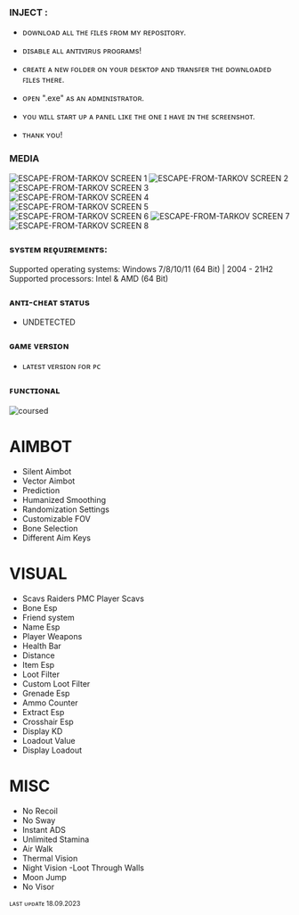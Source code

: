 ### INJECT :

- ᴅᴏᴡɴʟᴏᴀᴅ ᴀʟʟ ᴛʜᴇ ꜰɪʟᴇs ꜰʀᴏᴍ ᴍʏ ʀᴇᴘᴏsɪᴛᴏʀʏ.
- ᴅɪsᴀʙʟᴇ ᴀʟʟ ᴀɴᴛɪᴠɪʀᴜs ᴘʀᴏɢʀᴀᴍs!
- ᴄʀᴇᴀᴛᴇ ᴀ ɴᴇᴡ ꜰᴏʟᴅᴇʀ ᴏɴ ʏᴏᴜʀ ᴅᴇsᴋᴛᴏᴘ ᴀɴᴅ ᴛʀᴀɴsꜰᴇʀ ᴛʜᴇ ᴅᴏᴡɴʟᴏᴀᴅᴇᴅ ꜰɪʟᴇs ᴛʜᴇʀᴇ.
- ᴏᴘᴇɴ ".exe" ᴀs ᴀɴ ᴀᴅᴍɪɴɪsᴛʀᴀᴛᴏʀ.
- ʏᴏᴜ ᴡɪʟʟ sᴛᴀʀᴛ ᴜᴘ ᴀ ᴘᴀɴᴇʟ ʟɪᴋᴇ ᴛʜᴇ ᴏɴᴇ ɪ ʜᴀᴠᴇ ɪɴ ᴛʜᴇ sᴄʀᴇᴇɴsʜᴏᴛ.

- ᴛʜᴀɴᴋ ʏᴏᴜ!

### MEDIA 
![ESCAPE-FROM-TARKOV SCREEN 1](https://github.com/geving111/TEST/assets/124738347/f6fe1be7-f31e-4e0c-adbb-f78ff31e8d43)
![ESCAPE-FROM-TARKOV SCREEN 2](https://github.com/geving111/TEST/assets/124738347/fcf9a972-0b3d-4fae-9c4e-4d5870c63252)
![ESCAPE-FROM-TARKOV SCREEN 3](https://github.com/geving111/TEST/assets/124738347/e0de23c4-9925-4212-9cd5-ee0bca9df161)
![ESCAPE-FROM-TARKOV SCREEN 4](https://github.com/geving111/TEST/assets/124738347/a9bd73a0-e7b7-4c10-bee1-e35b81fc39dd)
![ESCAPE-FROM-TARKOV SCREEN 5](https://github.com/geving111/TEST/assets/124738347/6727e224-e832-4521-bc01-8aa138aa3488)
![ESCAPE-FROM-TARKOV SCREEN 6](https://github.com/geving111/TEST/assets/124738347/d1efbdfc-9ab8-4096-b835-b1f3b772e778)
![ESCAPE-FROM-TARKOV SCREEN 7](https://github.com/geving111/TEST/assets/124738347/5c4ec09d-91ec-4a94-a76a-4268e2ef7cd9)
![ESCAPE-FROM-TARKOV SCREEN 8](https://github.com/geving111/TEST/assets/124738347/be3e075a-8742-4205-a308-765dda042f84)





### sʏsᴛᴇᴍ ʀᴇǫᴜɪʀᴇᴍᴇɴᴛs:

Supported operating systems: Windows 7/8/10/11 (64 Bit) | 2004 - 21H2
Supported processors: Intel & AMD (64 Bit) 


### ᴀɴᴛɪ-ᴄʜᴇᴀᴛ sᴛᴀᴛᴜs
- UNDETECTED

### ɢᴀᴍᴇ ᴠᴇʀsɪᴏɴ
- ʟᴀᴛᴇsᴛ ᴠᴇʀsɪᴏɴ ꜰᴏʀ ᴘᴄ

### ꜰᴜɴᴄᴛɪᴏɴᴀʟ

![coursed](https://github.com/geving111/TEST/assets/124738347/8bcd43ae-b65f-45c1-97ed-b8308f5463c2)

# AIMBOT

- Silent Aimbot
- Vector Aimbot
- Prediction
- Humanized Smoothing
- Randomization Settings
- Customizable FOV
- Bone Selection
- Different Aim Keys

# VISUAL

- Scavs Raiders PMC Player Scavs
- Bone Esp
- Friend system
- Name Esp
- Player Weapons
- Health Bar
- Distance
- Item Esp
- Loot Filter
- Custom Loot Filter
- Grenade Esp
- Ammo Counter
- Extract Esp
- Crosshair Esp
- Display KD
- Loadout Value
- Display Loadout

# MISC

- No Recoil
- No Sway
- Instant ADS
- Unlimited Stamina
- Air Walk
- Thermal Vision
- Night Vision
-Loot Through Walls
- Moon Jump
- No Visor



<sub>ʟᴀsᴛ ᴜᴘᴅᴀᴛᴇ 18.09.2023</sub>
